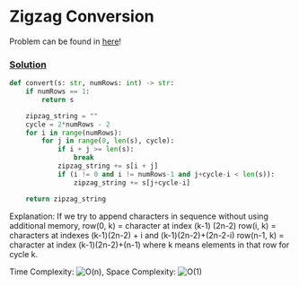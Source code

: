 # Zigzag Conversion

Problem can be found in [here](https://leetcode.com/problems/zigzag-conversion/)!

### [Solution](/String/6-ZigzagConversion/solution.py)

```python
def convert(s: str, numRows: int) -> str:
    if numRows == 1:
        return s

    zipzag_string = ""
    cycle = 2*numRows - 2
    for i in range(numRows):
        for j in range(0, len(s), cycle):
            if i + j >= len(s):
                break
            zipzag_string += s[i + j]
            if (i != 0 and i != numRows-1 and j+cycle-i < len(s)):
                zipzag_string += s[j+cycle-i]

    return zipzag_string
```

Explanation: If we try to append characters in sequence without using additional memory,
row(0, k) = character at index (k-1) (2n-2)
row(i, k) = characters at indexes (k-1)(2n-2) + i and (k-1)(2n-2)+(2n-2-i)
row(n-1, k) = character at index (k-1)(2n-2)+(n-1)
where k means elements in that row for cycle k.

Time Complexity: ![O(n)](<https://latex.codecogs.com/svg.image?\inline&space;O(n)>), Space Complexity: ![O(1)](<https://latex.codecogs.com/svg.image?\inline&space;O(1)>)
